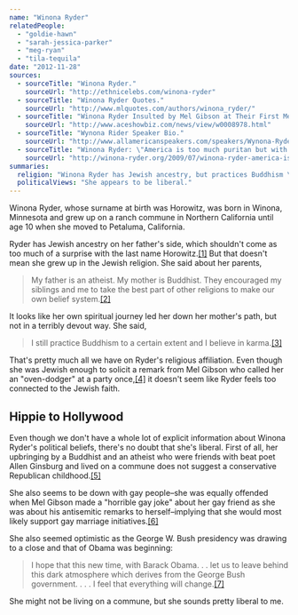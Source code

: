 ```yaml
---
name: "Winona Ryder"
relatedPeople:
  - "goldie-hawn"
  - "sarah-jessica-parker"
  - "meg-ryan"
  - "tila-tequila"
date: "2012-11-28"
sources:
  - sourceTitle: "Winona Ryder."
    sourceUrl: "http://ethnicelebs.com/winona-ryder"
  - sourceTitle: "Winona Ryder Quotes."
    sourceUrl: "http://www.mlquotes.com/authors/winona_ryder/"
  - sourceTitle: "Winona Ryder Insulted by Mel Gibson at Their First Meeting."
    sourceUrl: "http://www.aceshowbiz.com/news/view/w0008978.html"
  - sourceTitle: "Wynona Rider Speaker Bio."
    sourceUrl: "http://www.allamericanspeakers.com/speakers/Wynona-Ryder/388643"
  - sourceTitle: "Winona Ryder: \"America is too much puritan but with Obama things will change.\""
    sourceUrl: "http://winona-ryder.org/2009/07/winona-ryder-america-is-too-much-puritan-but-with-obama-things-will-change/"
summaries:
  religion: "Winona Ryder has Jewish ancestry, but practices Buddhism \"to a certain extent.\""
  politicalViews: "She appears to be liberal."
---
```


Winona Ryder, whose surname at birth was Horowitz, was born in Winona, Minnesota and grew up on a ranch commune in Northern California until age 10 when she moved to Petaluma, California.

Ryder has Jewish ancestry on her father's side, which shouldn't come as too much of a surprise with the last name Horowitz.<a class="source-citation" href="#http%3A%2F%2Fethnicelebs.com%2Fwinona-ryder" title="Winona Ryder.">[1]</a> But that doesn't mean she grew up in the Jewish religion. She said about her parents,

>My father is an atheist. My mother is Buddhist. They encouraged my siblings and me to take the best part of other religions to make our own belief system.<a class="source-citation" href="#http%3A%2F%2Fwww.mlquotes.com%2Fauthors%2Fwinona_ryder%2F" title="Winona Ryder Quotes.">[2]</a>

It looks like her own spiritual journey led her down her mother's path, but not in a terribly devout way. She said,

>I still practice Buddhism to a certain extent and I believe in karma.<a class="source-citation" href="#http%3A%2F%2Fwww.mlquotes.com%2Fauthors%2Fwinona_ryder%2F" title="Winona Ryder Quotes.">[3]</a>

That's pretty much all we have on Ryder's religious affiliation. Even though she was Jewish enough to solicit a remark from Mel Gibson who called her an "oven-dodger" at a party once,<a class="source-citation" href="#http%3A%2F%2Fwww.aceshowbiz.com%2Fnews%2Fview%2Fw0008978.html" title="Winona Ryder Insulted by Mel Gibson at Their First Meeting.">[4]</a> it doesn't seem like Ryder feels too connected to the Jewish faith.


## Hippie to Hollywood

Even though we don't have a whole lot of explicit information about Winona Ryder's political beliefs, there's no doubt that she's liberal. First of all, her upbringing by a Buddhist and an atheist who were friends with beat poet Allen Ginsburg and lived on a commune does not suggest a conservative Republican childhood.<a class="source-citation" href="#http%3A%2F%2Fwww.allamericanspeakers.com%2Fspeakers%2FWynona-Ryder%2F388643" title="Wynona Rider Speaker Bio.">[5]</a>

She also seems to be down with gay people–she was equally offended when Mel Gibson made a "horrible gay joke" about her gay friend as she was about his antisemitic remarks to herself–implying that she would most likely support gay marriage initiatives.<a class="source-citation" href="#http%3A%2F%2Fwww.aceshowbiz.com%2Fnews%2Fview%2Fw0008978.html" title="Winona Ryder Insulted by Mel Gibson at Their First Meeting.">[6]</a>

She also seemed optimistic as the George W. Bush presidency was drawing to a close and that of Obama was beginning:

>I hope that this new time, with Barack Obama. . . let us to leave behind this dark atmosphere which derives from the George Bush government. . . . I feel that everything will change.<a class="source-citation" href="#http%3A%2F%2Fwinona-ryder.org%2F2009%2F07%2Fwinona-ryder-america-is-too-much-puritan-but-with-obama-things-will-change%2F" title="Winona Ryder: &quot;America is too much puritan but with Obama things will change.&quot;">[7]</a>

She might not be living on a commune, but she sounds pretty liberal to me.